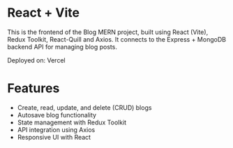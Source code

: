 # React + Vite

This is the frontend of the Blog MERN project, built using React (Vite), Redux Toolkit, React-Quill and Axios.
It connects to the Express + MongoDB backend API for managing blog posts.

Deployed on: Vercel

# Features

- Create, read, update, and delete (CRUD) blogs
- Autosave blog functionality
- State management with Redux Toolkit
- API integration using Axios
- Responsive UI with React